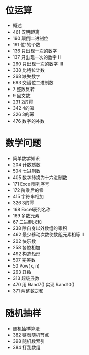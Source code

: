 # 位运算

- 概述
- 461 汉明距离
- 190 颠倒二进制位
- 191 位1的个数
- 136 只出现一次的数字
- 137 只出现一次的数字 II
- 260 只出现一次的数字 III
- 338 比特位计数
- 268 缺失数字
- 693 交替位二进制数
- 7 整数反转
- 9 回文数
- 231 2的幂
- 342 4的幂
- 326 3的幂
- 476 数字的补数

# 数学问题

- 简单数学知识
-  204 计数质数
- 504 七进制数
- 405 数字转换为十六进制数
- 171 Excel表列序号
- 172 阶乘后的零
- 415 字符串相加
- 326 3的幂
- 168 Excel表列名称
- 169 多数元素
- 67 二进制求和
- 238 除自身以外数组的乘积
- 462 最少移动次数使数组元素相等 II
- 202 快乐数
- 258 各位相加
- 492 构造矩形
- 507 完美数
- 50 Pow(x, n)
- 263 丑数
- 313 超级丑数
- 470 用 Rand7() 实现 Rand10()
- 371 两整数之和



# 随机抽样

- 随机抽样算法
- 382 链表随机节点
- 398  随机数索引
- 384 打乱数组





